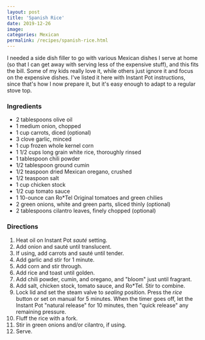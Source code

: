 ```yaml
---
layout: post
title: 'Spanish Rice'
date: 2019-12-26
image:
categories: Mexican
permalink: /recipes/spanish-rice.html
---
```


I needed a side dish filler to go with various Mexican dishes I serve at home (so that I can get away with serving less of the expensive stuff), and this fits the bill. Some of my kids really love it, while others just ignore it and focus on the expensive dishes. I've listed it here with Instant Pot instructions, since that's how I now prepare it, but it's easy enough to adapt to a regular stove top.

### Ingredients

- 2 tablespoons olive oil
- 1 medium onion, chopped
- 1 cup carrots, diced (optional)
- 3 clove garlic, minced
- 1 cup frozen whole kernel corn
- 1 1/2 cups long grain white rice, thoroughly rinsed
- 1 tablespoon chili powder
- 1/2 tablespoon ground cumin
- 1/2 teaspoon dried Mexican oregano, crushed
- 1/2 teaspoon salt
- 1 cup chicken stock
- 1/2 cup tomato sauce
- 1 10-ounce can Ro*Tel Original tomatoes and green chilies
- 2 green onions, white and green parts, sliced thinly (optional)
- 2 tablespoons cilantro leaves, finely chopped (optional)

### Directions

1. Heat oil on Instant Pot _sauté_ setting.
2. Add onion and sauté until translucent.
3. If using, add carrots and sauté until tender.
4. Add garlic and stir for 1 minute.
5. Add corn and stir through.
6. Add rice and toast until golden.
7. Add chili powder, cumin, and oregano, and "bloom" just until fragrant.
8. Add salt, chicken stock, tomato sauce, and Ro*Tel. Stir to combine.
9. Lock lid and set the steam valve to _sealing_ position. Press the _rice_ button or set on manual for 5 minutes. When the timer goes off, let the Instant Pot "natural release" for 10 minutes, then "quick release" any remaining pressure.
10. Fluff the rice with a fork.
11. Stir in green onions and/or cilantro, if using.
12. Serve.
